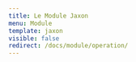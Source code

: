 ```yaml
---
title: Le Module Jaxon
menu: Module
template: jaxon
visible: false
redirect: /docs/module/operation/
---
```


